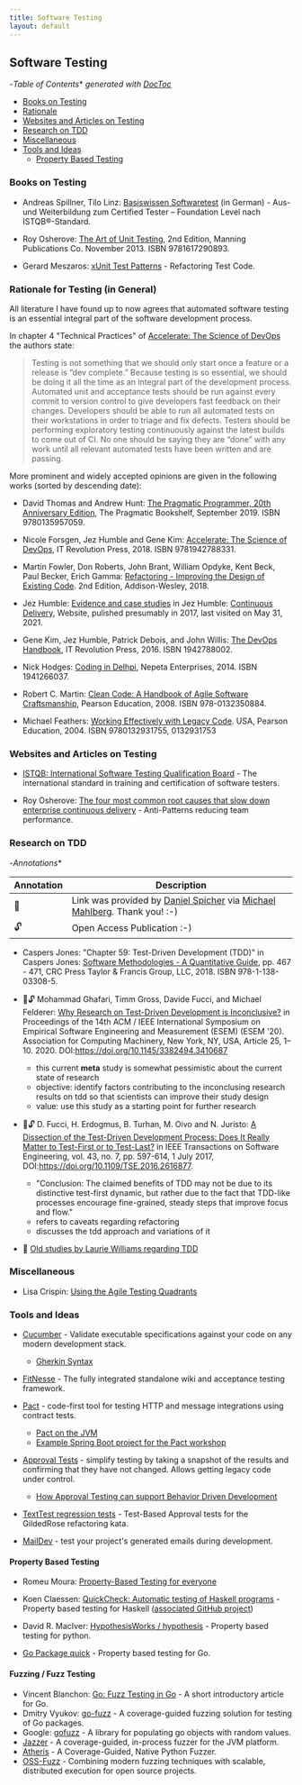 ```yaml
---
title: Software Testing
layout: default
---
```


## Software Testing

<!-- START doctoc generated TOC please keep comment here to allow auto update -->
<!-- DON'T EDIT THIS SECTION, INSTEAD RE-RUN doctoc TO UPDATE -->
-*Table of Contents**  *generated with [DocToc](https://github.com/thlorenz/doctoc)*

- [Books on Testing](#books-on-testing)
- [Rationale](#rationale)
- [Websites and Articles on Testing](#websites-and-articles-on-testing)
- [Research on TDD](#research-on-tdd)
- [Miscellaneous](#miscellaneous)
- [Tools and Ideas](#tools-and-ideas)
  - [Property Based Testing](#property-based-testing)

<!-- END doctoc generated TOC please keep comment here to allow auto update -->

### Books on Testing

- Andreas Spillner, Tilo Linz: [Basiswissen Softwaretest](https://www.google.de/books/edition/Basiswissen_Softwaretest/kl-bDwAAQBAJ?hl=de&gbpv=0) (in German) - Aus- und Weiterbildung zum Certified Tester – Foundation Level nach ISTQB®-Standard.

- Roy Osherove: [The Art of Unit Testing](https://www.manning.com/books/the-art-of-unit-testing-second-edition), 2nd Edition, Manning Publications Co. November 2013. ISBN 9781617290893.

- Gerard Meszaros: [xUnit Test Patterns](https://isbnsearch.org/isbn/0131495054) - Refactoring Test Code.

### Rationale for Testing (in General)

All literature I have found up to now agrees that automated software testing is an essential integral part of the software development process.

In chapter 4 "Technical Practices" of [Accelerate: The Science of DevOps](https://itrevolution.com/book/accelerate/) the authors state:

> Testing is not something that we should only start once a feature or a release is “dev complete.” Because testing is so essential, we should be doing it all the time as an integral part of the development process. Automated unit and acceptance tests should be run against every commit to version control to give developers fast feedback on their changes. Developers should be able to run all automated tests on their workstations in order to triage and fix defects. Testers should be performing exploratory testing continuously against the latest builds to come out of CI. No one should be saying they are “done” with any work until all relevant automated tests have been written and are passing.

More prominent and widely accepted opinions are given in the following works (sorted by descending date):

- David Thomas and Andrew Hunt: [The Pragmatic Programmer, 20th Anniversary Edition](https://pragprog.com/titles/tpp20/the-pragmatic-programmer-20th-anniversary-edition/), The Pragmatic Bookshelf, September 2019. ISBN 9780135957059.

- Nicole Forsgen, Jez Humble and Gene Kim: [Accelerate: The Science of DevOps](https://itrevolution.com/book/accelerate/), IT Revolution Press, 2018. ISBN 9781942788331.

- Martin Fowler, Don Roberts, John Brant, William Opdyke, Kent Beck, Paul Becker, Erich Gamma: [Refactoring - Improving the Design of Existing Code](https://www.google.de/books/edition/Refactoring/1MsETFPD3I0C?hl=de). 2nd Edition, Addison-Wesley, 2018.

- Jez Humble: [Evidence and case studies](https://continuousdelivery.com/evidence-case-studies/) in Jez Humble: [Continuous Delivery](https://continuousdelivery.com/), Website, pulished presumably in 2017, last visited on May 31, 2021.

- Gene Kim, Jez Humble, Patrick Debois, and John Willis: [The DevOps Handbook](https://itrevolution.com/the-devops-handbook/), IT Revolution Press, 2016. ISBN 1942788002.

- Nick Hodges: [Coding in Delhpi](https://isbnsearch.org/isbn/1941266037), Nepeta Enterprises, 2014. ISBN 1941266037.

- Robert C. Martin: [Clean Code: A Handbook of Agile Software Craftsmanship](https://www.google.de/books/edition/Clean_Code/_i6bDeoCQzsC?hl=de&gbpv=0), Pearson Education, 2008. ISBN 978-0132350884.

- Michael Feathers: [Working Effectively with Legacy Code](https://www.google.de/books/edition/Working_Effectively_with_Legacy_Code/fB6s_Z6g0gIC?hl=de&gbpv=0). USA, Pearson Education, 2004. ISBN 9780132931755, 0132931753

### Websites and Articles on Testing

- [ISTQB: International Software Testing Qualification Board](https://www.istqb.org/) - The international standard in training and certification of software testers.

- Roy Osherove: [The four most common root causes that slow down enterprise continuous delivery](https://pipelinedriven.org/article/the-four-most-common-root-causes-that-slow-down-enterprise-continuous-delivery) - Anti-Patterns reducing team performance.

### Research on TDD

-*Annotations**

| Annotation | Description |
| ---------- | ----------- |
| 🤝 | Link was provided by [Daniel Spicher](https://twitter.com/dsp_de) via [Michael Mahlberg](https://twitter.com/MMahlberg). Thank you! :-) |
| 🔓 | Open Access Publication :-) |

- Caspers Jones: "Chapter 59: Test-Driven Development (TDD)" in Caspers Jones: [Software Methodologies - A Quantitative Guide](https://www.routledge.com/Software-Methodologies-A-Quantitative-Guide/Jones/p/book/9781138033085), pp. 467 - 471, CRC Press Taylor & Francis Group, LLC, 2018. ISBN 978-1-138-03308-5.

- 🤝🔓 Mohammad Ghafari, Timm Gross, Davide Fucci, and Michael Felderer: [Why Research on Test-Driven Development is Inconclusive?](https://arxiv.org/abs/2007.09863) in Proceedings of the 14th ACM / IEEE International Symposium on Empirical Software Engineering and Measurement (ESEM) (ESEM '20). Association for Computing Machinery, New York, NY, USA, Article 25, 1–10. 2020. DOI:https://doi.org/10.1145/3382494.3410687

  - this current **meta** study is somewhat pessimistic about the current state of research
  - objective: identify factors contributing to the inconclusing research results on tdd so that scientists can improve their study design
  - value: use this study as a starting point for further research

- 🤝🔓 D. Fucci, H. Erdogmus, B. Turhan, M. Oivo and N. Juristo: [A Dissection of the Test-Driven Development Process: Does It Really Matter to Test-First or to Test-Last?](https://arxiv.org/abs/1611.05994) in IEEE Transactions on Software
Engineering, vol. 43, no. 7, pp. 597-614, 1 July 2017, DOI:https://doi.org/10.1109/TSE.2016.2616877.

  - "Conclusion: The claimed benefits of TDD may not be due to its distinctive test-first dynamic, but rather due to the fact that TDD-like processes encourage fine-grained, steady steps that improve focus and flow."
  - refers to caveats regarding refactoring
  - discusses the tdd approach and variations of it

- 🤝 [Old studies by Laurie Williams regarding TDD](https://scholar.google.com/scholar?q=Laurie+Williams+test)

### Miscellaneous

- Lisa Crispin: [Using the Agile Testing Quadrants](https://lisacrispin.com/2011/11/08/using-the-agile-testing-quadrants/)

### Tools and Ideas

- [Cucumber](https://cucumber.io/) - Validate executable specifications against your code on any modern development stack.

  - [Gherkin Syntax](https://cucumber.io/docs/gherkin/)

- [FitNesse](http://fitnesse.org/) - The fully integrated standalone wiki and acceptance testing framework.

- [Pact](https://docs.pact.io/) - code-first tool for testing HTTP and message integrations using contract tests.

  - [Pact on the JVM](https://docs.pact.io/implementation_guides/jvm)
  - [Example Spring Boot project for the Pact workshop](https://github.com/pact-foundation/pact-workshop-jvm-spring)

- [Approval Tests](https://approvaltests.com/) - simplify testing by taking a snapshot of the results and confirming that they have not changed. Allows getting legacy code under control.
  - [How Approval Testing can support Behavior Driven Development](https://specflow.org/bdd/approval-testing-support-bdd/)

- [TextTest regression tests](https://github.com/emilybache/GildedRose-Refactoring-Kata/tree/main/texttests) - Test-Based Approval tests for the GildedRose refactoring kata.

- [MailDev](https://github.com/maildev/maildev) - test your project's generated emails during development.

#### Property Based Testing

- Romeu Moura: [Property-Based Testing for everyone](https://www.youtube.com/watch?v=5pwv3cuo3Qk)

- Koen Claessen: [QuickCheck: Automatic testing of Haskell programs](https://hackage.haskell.org/package/QuickCheck) - Property based testing for Haskell ([associated GitHub project](https://github.com/nick8325/quickcheck))

- David R. MacIver: [HypothesisWorks / hypothesis](https://github.com/HypothesisWorks/hypothesis/tree/master/hypothesis-python) - Property based testing for python.

- [Go Package quick](https://golang.org/pkg/testing/quick/) - Property based testing for Go.

#### Fuzzing / Fuzz Testing

- Vincent Blanchon: [Go: Fuzz Testing in Go](https://medium.com/a-journey-with-go/go-fuzz-testing-in-go-deb36abc971f) - A short introductory article for Go.
- Dmitry Vyukov: [go-fuzz](https://github.com/dvyukov/go-fuzz) - A coverage-guided fuzzing solution for testing of Go packages.
- Google: [gofuzz](https://github.com/google/gofuzz) - A library for populating go objects with random values.
- [Jazzer](https://github.com/CodeIntelligenceTesting/jazzer) - A coverage-guided, in-process fuzzer for the JVM platform.
- [Atheris](https://github.com/google/atheris) - A Coverage-Guided, Native Python Fuzzer.
- [OSS-Fuzz](https://google.github.io/oss-fuzz/) - Combining modern fuzzing techniques with scalable, distributed execution for open source projects.
